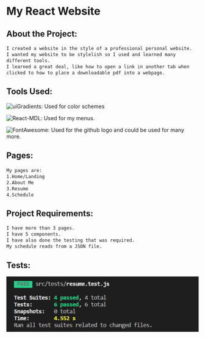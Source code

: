 # My React Website

## About the Project:

    I created a website in the style of a professional personal website. 
    I wanted my website to be stylelish so I used and learned many different tools. 
    I learned a great deal, like how to open a link in another tab when clicked to how to place a downloadable pdf into a webpage.
## Tools Used:
![uiGradients](https://uigradients.com/): Used for color schemes

![React-MDL](https://tleunen.github.io/react-mdl/): Used for my menus.

![FontAwesome](fontawesome.com/): Used for the github logo and could be used for many more.
## Pages:
    My pages are: 
    1.Home/Landing
    2.About Me
    3.Resume
    4.Schedule
## Project Requirements:
    I have more than 3 pages.
    I have 5 components.
    I have also done the testing that was required.
    My schedule reads from a JSON file.

## Tests:
![Tests](https://raw.githubusercontent.com/dtaylor6306/dtaylor6306.github.io/master/public/images/testsPass.PNG)




